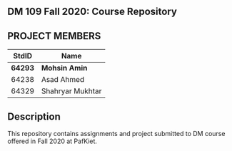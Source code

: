 ## DM 109 Fall 2020: Course Repository ##
## PROJECT MEMBERS ##
StdID | Name
------------ | -------------
**64293** | **Mohsin Amin** 
64238 | Asad Ahmed
64329| Shahryar Mukhtar

## Description ##
This repository contains assignments and project submitted to DM course offered in Fall 2020 at PafKiet.

